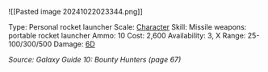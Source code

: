 ![[Pasted image 20241022023344.png]]

Type: Personal rocket launcher
Scale: <u>Character</u>
Skill: Missile weapons: portable rocket launcher
Ammo: 10
Cost: 2,600
Availability: 3, X
Range: 25-100/300/500
Damage: <u>6D</u>

*Source: Galaxy Guide 10: Bounty Hunters (page 67)*